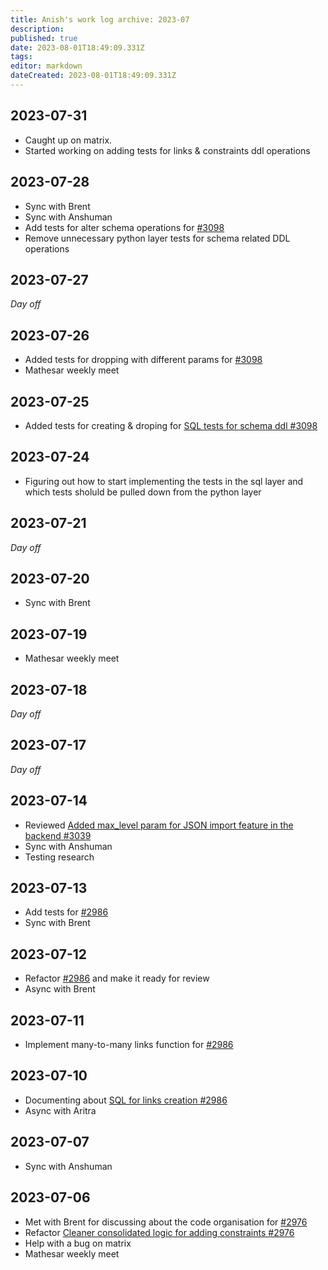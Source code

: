 ```yaml
---
title: Anish's work log archive: 2023-07
description: 
published: true
date: 2023-08-01T18:49:09.331Z
tags: 
editor: markdown
dateCreated: 2023-08-01T18:49:09.331Z
---
```



## 2023-07-31

- Caught up on matrix.
- Started working on adding tests for links & constraints ddl operations

## 2023-07-28

- Sync with Brent
- Sync with Anshuman
- Add tests for alter schema operations for [#3098](https://github.com/centerofci/mathesar/pull/3098)
- Remove unnecessary python layer tests for schema related DDL operations

## 2023-07-27

*Day off*

## 2023-07-26

- Added tests for dropping with different params for [#3098](https://github.com/centerofci/mathesar/pull/3098)
- Mathesar weekly meet

## 2023-07-25

- Added tests for creating & droping for [SQL tests for schema ddl #3098](https://github.com/centerofci/mathesar/pull/3098)

## 2023-07-24

- Figuring out how to start implementing the tests in the sql layer and which tests sholuld be pulled down from the python layer

## 2023-07-21

*Day off*

## 2023-07-20

- Sync with Brent

## 2023-07-19

- Mathesar weekly meet

## 2023-07-18

*Day off*

## 2023-07-17

*Day off*

## 2023-07-14

- Reviewed [Added max_level param for JSON import feature in the backend #3039](https://github.com/centerofci/mathesar/pull/3039)
- Sync with Anshuman
- Testing research

## 2023-07-13

- Add tests for [#2986](https://github.com/centerofci/mathesar/pull/2986)
- Sync with Brent

## 2023-07-12

- Refactor [#2986](https://github.com/centerofci/mathesar/pull/2986) and make it ready for review 
- Async with Brent

## 2023-07-11

- Implement many-to-many links function for [#2986](https://github.com/centerofci/mathesar/pull/2986)

## 2023-07-10

- Documenting about [SQL for links creation #2986](https://github.com/centerofci/mathesar/pull/2986)
- Async with Aritra

## 2023-07-07

- Sync with Anshuman

## 2023-07-06

- Met with Brent for discussing about the code organisation for [#2976](https://github.com/centerofci/mathesar/pull/2976)
- Refactor [Cleaner consolidated logic for adding constraints #2976](https://github.com/centerofci/mathesar/pull/2976)
- Help with a bug on matrix
- Mathesar weekly meet